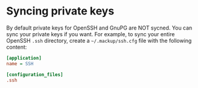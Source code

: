 # Syncing private keys

By default private keys for OpenSSH and GnuPG are NOT sycned.
You can sync your private keys if you want.
For example, to sync your entire OpenSSH `.ssh` directory,
create a `~/.mackup/ssh.cfg` file with the following content:

```ini
[application]
name = SSH

[configuration_files]
.ssh
```
